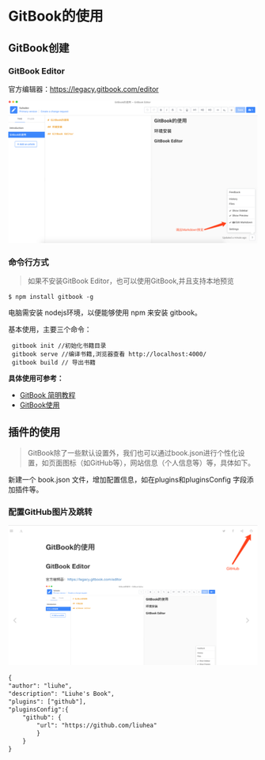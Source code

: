 # GitBook的使用

## GitBook创建

### GitBook Editor

官方编辑器：https://legacy.gitbook.com/editor

![](https://github.com/liuhea/DevNote/blob/6cb2f733c874771382eafb055479c640c5708653/gitbook/GitBook%20Editor.png?raw=true)

### 命令行方式
> 如果不安装GitBook Editor，也可以使用GitBook,并且支持本地预览

```
$ npm install gitbook -g
```
电脑需安装 nodejs环境，以便能够使用 npm 来安装 gitbook。

基本使用，主要三个命令：

```
 gitbook init //初始化书籍目录
 gitbook serve //编译书籍,浏览器查看 http://localhost:4000/
 gitbook build // 导出书籍
```

**具体使用可参考：**
* [GitBook 简明教程](http://www.chengweiyang.cn/gitbook/)
* [GitBook使用](https://wuxiaolong.gitbooks.io/wuxiaolong/GitBookGuide.html)

## 插件的使用
> GitBook除了一些默认设置外，我们也可以通过book.json进行个性化设置，如页面图标（如GitHub等），网站信息（个人信息等）等，具体如下。

新建一个 book.json 文件，增加配置信息，如在plugins和pluginsConfig 字段添加插件等。

### 配置GitHub图片及跳转
![](/GitBook/res/bookjson-github.png)

```
{
"author": "liuhe",
"description": "Liuhe's Book",
"plugins": ["github"],
"pluginsConfig":{
    "github": {
        "url": "https://github.com/liuhea"    
        }
    }
}
```


